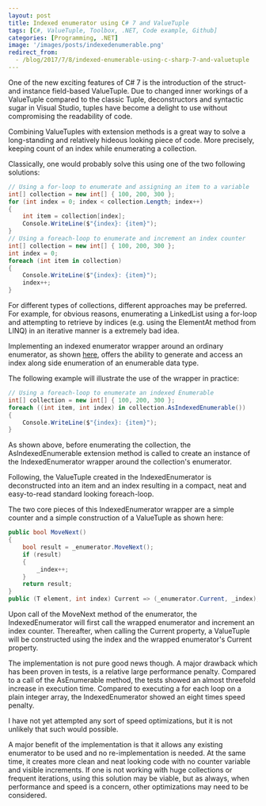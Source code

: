 ```yaml
---
layout: post
title: Indexed enumerator using C# 7 and ValueTuple
tags: [C#, ValueTuple, Toolbox, .NET, Code example, Github]
categories: [Programming, .NET]
image: '/images/posts/indexedenumerable.png'
redirect_from:
  - /blog/2017/7/8/indexed-enumerable-using-c-sharp-7-and-valuetuple
---
```


One of the new exciting features of C# 7 is the introduction of the struct- and instance field-based ValueTuple. Due to changed inner workings of a ValueTuple compared to the classic Tuple, deconstructors and syntactic  sugar in Visual Studio, tuples have become a delight to use without  compromising the readability of code.

Combining ValueTuples with  extension methods is a great way to solve a long-standing and relatively hideous looking piece of code. More precisely, keeping count of an  index while enumerating a collection.

Classically, one would probably solve this using one of the two following solutions:

```c#
// Using a for-loop to enumerate and assigning an item to a variable
int[] collection = new int[] { 100, 200, 300 };
for (int index = 0; index < collection.Length; index++)
{
    int item = collection[index];
    Console.WriteLine($"{index}: {item}");
}
// Using a foreach-loop to enumerate and increment an index counter
int[] collection = new int[] { 100, 200, 300 };
int index = 0;
foreach (int item in collection)
{
    Console.WriteLine($"{index}: {item}");
    index++;
}
```

For different types of collections, different approaches may be preferred.  For example, for obvious reasons, enumerating a LinkedList using a  for-loop and attempting to retrieve by indices (e.g. using the ElementAt method from LINQ) in an iterative manner is a extremely bad idea.

Implementing an indexed enumerator wrapper around an ordinary enumerator, as shown [here](https://github.com/stigvoss/Toolbox/tree/9b4b4c5db1ecbb9015ba498207102a4ce12922e4/Toolbox/Collections), offers the ability to generate and access an index along side enumeration of an enumerable data type.

The following example will illustrate the use of the wrapper in practice:

```c#
// Using a foreach-loop to enumerate an indexed Enumerable
int[] collection = new int[] { 100, 200, 300 };
foreach ((int item, int index) in collection.AsIndexedEnumerable())
{
    Console.WriteLine($"{index}: {item}");
}
```

As shown above, before enumerating the collection, the AsIndexedEnumerable extension method is called to create an instance of the  IndexedEnumerator wrapper around the collection's enumerator.

Following, the ValueTuple created in the IndexedEnumerator is deconstructed into  an item and an index resulting in a compact, neat and easy-to-read  standard looking foreach-loop.

The two core pieces of this  IndexedEnumerator wrapper are a simple counter and a simple construction of a ValueTuple as shown here:

```c#
public bool MoveNext()
{
    bool result = _enumerator.MoveNext();
    if (result)
    {
        _index++;
    }
    return result;
}
public (T element, int index) Current => (_enumerator.Current, _index);
```

Upon call of the MoveNext method of the enumerator, the IndexedEnumerator  will first call the wrapped enumerator and increment an index counter.  Thereafter, when calling the Current property, a ValueTuple will be  constructed using the index and the wrapped enumerator's Current  property.

The implementation is not pure good news though. A major drawback which has been proven in tests, is a relative large  performance penalty. Compared to a call of the AsEnumerable method, the  tests showed an almost threefold increase in execution time. Compared to executing a for each loop on a plain integer array, the  IndexedEnumerator showed an eight times speed penalty.

I have not yet attempted any sort of speed optimizations, but it is not unlikely that such would possible.

A major benefit of the implementation is that it allows any existing  enumerator to be used and no re-implementation is needed. At the same  time, it creates more clean and neat looking code with no counter  variable and visible increments. If one is not working with huge  collections or frequent iterations, using this solution may be viable,  but as always, when performance and speed is a concern, other  optimizations may need to be considered.